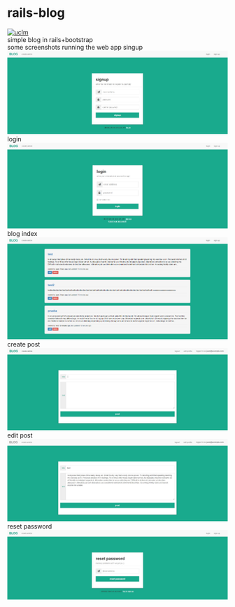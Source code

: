 # rails-blog
[![uclm](https://img.shields.io/badge/personal-project-red.svg?&longCache=true&colorA=27a79a&colorB=555555&style=for-the-badge)](http://www.juanperea.me)  
simple blog in rails+bootstrap  
some screenshots running the web app 
singup  
![singup](screenshots/singup.jpg) 
login  
![login](screenshots/login.jpg)  
blog index
![index](screenshots/index.jpg)  
create post
![create](screenshots/new.jpg) 
edit post
![edit](screenshots/edit.jpg) 
reset password
![resetpwd](screenshots/password.jpg)  
